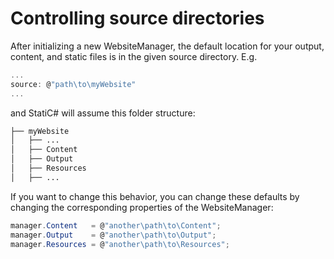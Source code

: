 ﻿# Controlling source directories
 
 After initializing a new WebsiteManager, the default location for your output, content, and static files is in the given source directory. E.g.
 ```C#
 ...
 source: @"path\to\myWebsite"
 ...
 ```
 and StatiC# will assume this folder structure:
 
 ```bash
 ├── myWebsite
 │   ├── ...
 │   ├── Content
 │   ├── Output
 │   ├── Resources
 │   ├── ...
 ```
 
If you want to change this behavior, you can change these defaults by changing the corresponding properties of the WebsiteManager:

```C#
manager.Content   = @"another\path\to\Content";
manager.Output    = @"another\path\to\Output";
manager.Resources = @"another\path\to\Resources";
```